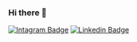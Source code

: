 ### Hi there 👋

[![Intagram Badge](https://img.shields.io/badge/-@lukemorales-1ca0f1?style=flat-square&labelColor=1ca0f1&logo=twitter&logoColor=white&link=https://twitter.com/lukemorales)](https://www.instagram.com/guilhermeulbriki/)
[![Linkedin Badge](https://img.shields.io/badge/-Luke%20Morales-blue?style=flat-square&logo=Linkedin&logoColor=white&link=https://www.linkedin.com/in/lukemorales)](https://www.linkedin.com/in/guilherme-lu%C3%ADs-ulbriki-42a922196/)

<!--
**guilhermeulbriki/guilhermeulbriki** is a ✨ _special_ ✨ repository because its `README.md` (this file) appears on your GitHub profile.

Here are some ideas to get you started:

- 🔭 I’m currently working on ...
- 🌱 I’m currently learning ...
- 👯 I’m looking to collaborate on ...
- 🤔 I’m looking for help with ...
- 💬 Ask me about ...
- 📫 How to reach me: ...
- 😄 Pronouns: ...
- ⚡ Fun fact: ...
-->
